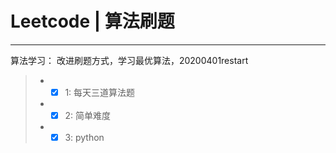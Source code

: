 # Leetcode | 算法刷题

------

算法学习：
   改进刷题方式，学习最优算法，20200401restart

> * - [x] 1: 每天三道算法题
> * - [x] 2: 简单难度
> * - [x] 3: python


